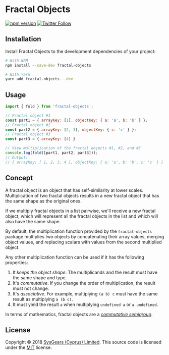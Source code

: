 # Fractal Objects

[![npm version](https://badge.fury.io/js/fractal-objects.svg)](https://badge.fury.io/js/fractal-objects)
[![Twitter Follow](https://img.shields.io/twitter/follow/sysgears.svg?style=social)](https://twitter.com/sysgears)

## Installation

Install Fractal Objects to the development dependencies of your project:

```bash
# With NPM
npm install --save-dev fractal-objects

# With Yarn
yarn add fractal-objects --dev
```

## Usage

```js
import { fold } from 'fractal-objects';

// Fractal object #1
const part1 = { arrayKey: [1], objectKey: { a: 'a', b: 'b' } };
// Fractal object #2
const part2 = { arrayKey: [2, 3], objectKey: { c: 'c' } };
// Fractal object #3
const part3 = { arrayKey: [4] }

// View multiplication of the fractal objects #1, #2, and #3
console.log(fold([part1, part2, part3]));
// Output:
// { arrayKey: [ 1, 2, 3, 4 ], objectKey: { a: 'a', b: 'b', c: 'c' } }
```

## Concept

A fractal object is an object that has self-similarity at lower scales. Multiplication of two fractal objects results in a new fractal object that has the same shape as the original ones.

If we multiply fractal objects in a list pairwise, we'll receive a new fractal object, which will represent all the fractal objects in the list and which will also have the same shape.

By default, the multiplication function provided by the `fractal-objects` package multiplies two objects by concatenating their array values, merging object values, and replacing scalars with
values from the second multiplied object.

Any other multiplication function can be used if it has the following properties:

1. It _keeps the object shape_: The multiplicands and the result must have the same shape and type.
2. It's _commutative_. If you change the order of multiplication, the result must not change.
3. It's _associative_. For example, multiplying `(a b) c` must have the same result as multiplying `a (b c)`.
4. It must yield the result `a` when multiplying `undefined a` or `a undefined`.

In terms of mathematics, fractal objects are a _[commutative semigroup]_.

## License

Copyright © 2018 [SysGears (Cyprus) Limited]. This source code is licensed under the [MIT] license.

[MIT]: LICENSE
[SysGears (Cyprus) Limited]: http://sysgears.com
[commutative semigroup]: https://en.wikipedia.org/wiki/Semigroup
